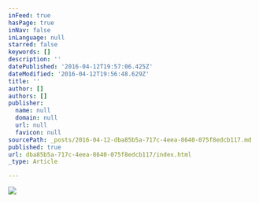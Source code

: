```yaml
---
inFeed: true
hasPage: true
inNav: false
inLanguage: null
starred: false
keywords: []
description: ''
datePublished: '2016-04-12T19:57:06.425Z'
dateModified: '2016-04-12T19:56:48.629Z'
title: ''
author: []
authors: []
publisher:
  name: null
  domain: null
  url: null
  favicon: null
sourcePath: _posts/2016-04-12-dba85b5a-717c-4eea-8640-075f8edcb117.md
published: true
url: dba85b5a-717c-4eea-8640-075f8edcb117/index.html
_type: Article

---
```

![](https://the-grid-user-content.s3-us-west-2.amazonaws.com/ef818ec0-7f26-43a1-b34f-84085c33ab57.jpg)